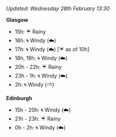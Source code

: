 *Updated: Wednesday 28th February 13:30*

**Glasgow**

* 15h: :umbrella: Rainy
* 16h: :cyclone: Windy (:cloud:)
* 17h: :cyclone: Windy (:cloud:) [:umbrella: as of 10h]
* 18h, 19h: :cyclone: Windy (:cloud:)
* 20h - 22h: :umbrella: Rainy
* 23h - 1h: :cyclone: Windy (:cloud:)
* 2h: :cyclone: Windy (:partly_sunny:)

**Edinburgh**

* 15h - 20h: :cyclone: Windy (:cloud:)
* 21h - 23h: :umbrella: Rainy
* 0h - 2h: :cyclone: Windy (:cloud:)
